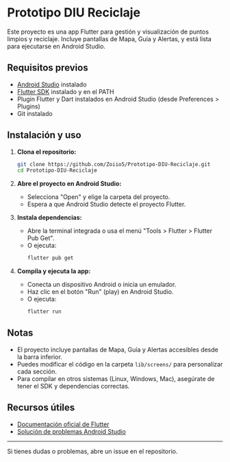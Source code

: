 # Prototipo DIU Reciclaje

Este proyecto es una app Flutter para gestión y visualización de puntos limpios y reciclaje. Incluye pantallas de Mapa, Guía y Alertas, y está lista para ejecutarse en Android Studio.

## Requisitos previos

- [Android Studio](https://developer.android.com/studio) instalado
- [Flutter SDK](https://docs.flutter.dev/get-started/install) instalado y en el PATH
- Plugin Flutter y Dart instalados en Android Studio (desde Preferences > Plugins)
- Git instalado

## Instalación y uso

1. **Clona el repositorio:**
	```bash
	git clone https://github.com/Zoiio5/Prototipo-DIU-Reciclaje.git
	cd Prototipo-DIU-Reciclaje
	```

2. **Abre el proyecto en Android Studio:**
	- Selecciona "Open" y elige la carpeta del proyecto.
	- Espera a que Android Studio detecte el proyecto Flutter.

3. **Instala dependencias:**
	- Abre la terminal integrada o usa el menú "Tools > Flutter > Flutter Pub Get".
	- O ejecuta:
	  ```bash
	  flutter pub get
	  ```

4. **Compila y ejecuta la app:**
	- Conecta un dispositivo Android o inicia un emulador.
	- Haz clic en el botón "Run" (play) en Android Studio.
	- O ejecuta:
	  ```bash
	  flutter run
	  ```

## Notas
- El proyecto incluye pantallas de Mapa, Guía y Alertas accesibles desde la barra inferior.
- Puedes modificar el código en la carpeta `lib/screens/` para personalizar cada sección.
- Para compilar en otros sistemas (Linux, Windows, Mac), asegúrate de tener el SDK y dependencias correctas.

## Recursos útiles
- [Documentación oficial de Flutter](https://docs.flutter.dev/)
- [Solución de problemas Android Studio](https://developer.android.com/studio/troubleshoot)

---
Si tienes dudas o problemas, abre un issue en el repositorio.